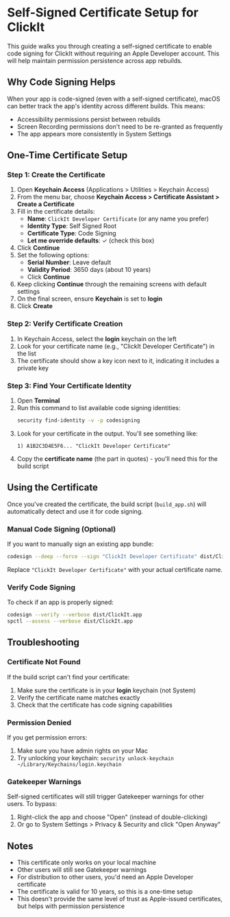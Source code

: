 # Self-Signed Certificate Setup for ClickIt

This guide walks you through creating a self-signed certificate to enable code signing for ClickIt without requiring an Apple Developer account. This will help maintain permission persistence across app rebuilds.

## Why Code Signing Helps

When your app is code-signed (even with a self-signed certificate), macOS can better track the app's identity across different builds. This means:
- Accessibility permissions persist between rebuilds
- Screen Recording permissions don't need to be re-granted as frequently
- The app appears more consistently in System Settings

## One-Time Certificate Setup

### Step 1: Create the Certificate

1. Open **Keychain Access** (Applications > Utilities > Keychain Access)
2. From the menu bar, choose **Keychain Access > Certificate Assistant > Create a Certificate**
3. Fill in the certificate details:
   - **Name**: `ClickIt Developer Certificate` (or any name you prefer)
   - **Identity Type**: Self Signed Root
   - **Certificate Type**: Code Signing
   - **Let me override defaults**: ✓ (check this box)
4. Click **Continue**
5. Set the following options:
   - **Serial Number**: Leave default
   - **Validity Period**: 3650 days (about 10 years)
   - Click **Continue**
6. Keep clicking **Continue** through the remaining screens with default settings
7. On the final screen, ensure **Keychain** is set to **login** 
8. Click **Create**

### Step 2: Verify Certificate Creation

1. In Keychain Access, select the **login** keychain on the left
2. Look for your certificate name (e.g., "ClickIt Developer Certificate") in the list
3. The certificate should show a key icon next to it, indicating it includes a private key

### Step 3: Find Your Certificate Identity

1. Open **Terminal**
2. Run this command to list available code signing identities:
   ```bash
   security find-identity -v -p codesigning
   ```
3. Look for your certificate in the output. You'll see something like:
   ```
   1) A1B2C3D4E5F6... "ClickIt Developer Certificate"
   ```
4. Copy the **certificate name** (the part in quotes) - you'll need this for the build script

## Using the Certificate

Once you've created the certificate, the build script (`build_app.sh`) will automatically detect and use it for code signing. 

### Manual Code Signing (Optional)

If you want to manually sign an existing app bundle:

```bash
codesign --deep --force --sign "ClickIt Developer Certificate" dist/ClickIt.app
```

Replace `"ClickIt Developer Certificate"` with your actual certificate name.

### Verify Code Signing

To check if an app is properly signed:

```bash
codesign --verify --verbose dist/ClickIt.app
spctl --assess --verbose dist/ClickIt.app
```

## Troubleshooting

### Certificate Not Found
If the build script can't find your certificate:
1. Make sure the certificate is in your **login** keychain (not System)
2. Verify the certificate name matches exactly
3. Check that the certificate has code signing capabilities

### Permission Denied
If you get permission errors:
1. Make sure you have admin rights on your Mac
2. Try unlocking your keychain: `security unlock-keychain ~/Library/Keychains/login.keychain`

### Gatekeeper Warnings
Self-signed certificates will still trigger Gatekeeper warnings for other users. To bypass:
1. Right-click the app and choose "Open" (instead of double-clicking)
2. Or go to System Settings > Privacy & Security and click "Open Anyway"

## Notes

- This certificate only works on your local machine
- Other users will still see Gatekeeper warnings
- For distribution to other users, you'd need an Apple Developer certificate
- The certificate is valid for 10 years, so this is a one-time setup
- This doesn't provide the same level of trust as Apple-issued certificates, but helps with permission persistence